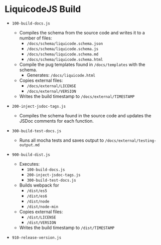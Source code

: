 
# LiquicodeJS Build


- `100-build-docs.js`
	- Compiles the schema from the source code and writes it to a number of files:
		- `/docs/schema/liquicode.schema.json`
		- `/docs/schema/liquicode.schema.js`
		- `/docs/schema/liquicode.schema.md`
		- `/docs/schema/liquicode.schema.html`
	- Compile the pug templates found in `/docs/templates` with the schema.
		- Generates: `/docs/liquicode.html`
	- Copies external files:
		- `/docs/external/LICENSE`
		- `/docs/external/VERSION`
	- Writes the build timestamp to `/docs/external/TIMESTAMP`


- `200-inject-jsdoc-tags.js`
	- Compiles the schema found in the source code and updates the JSDoc comments for each function.


- `300-build-test-docs.js`
	- Runs all mocha tests and saves output to `/docs/external/testing-output.md`


- `900-build-dist.js`
	- Executes:
		- `100-build-docs.js`
		- `200-inject-jsdoc-tags.js`
		- `300-build-test-docs.js`
	- Builds webpack for
		- `/dist/es5`
		- `/dist/es6`
		- `/dist/node`
		- `/dist/node-min`
	- Copies external files:
		- `/dist/LICENSE`
		- `/dist/VERSION`
	- Writes the build timestamp to `/dist/TIMESTAMP`


- `910-release-version.js`

